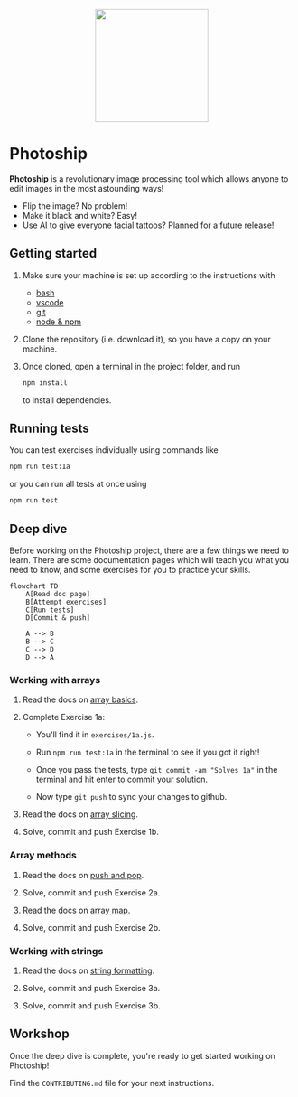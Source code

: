 <p align="center">
  <img width="200px" src="assets/logo.png" />
</p>

# Photoship

**Photoship** is a revolutionary image processing tool which allows anyone to
edit images in the most astounding ways!

- Flip the image? No problem!
- Make it black and white? Easy!
- Use AI to give everyone facial tattoos? Planned for a future release!

## Getting started

1. Make sure your machine is set up according to the instructions with

   - [bash](https://tech-docs.corndel.com/bash/)
   - [vscode](https://tech-docs.corndel.com/vscode/)
   - [git](https://tech-docs.corndel.com/git/)
   - [node & npm](https://tech-docs.corndel.com/js/installation.html)

1. Clone the repository (i.e. download it), so you have a copy on your machine.

1. Once cloned, open a terminal in the project folder, and run

   ```bash
   npm install
   ```

   to install dependencies.

## Running tests

You can test exercises individually using commands like

```bash
npm run test:1a
```

or you can run all tests at once using

```bash
npm run test
```

## Deep dive

Before working on the Photoship project, there are a few things we need to
learn. There are some documentation pages which will teach you what you need to
know, and some exercises for you to practice your skills.

```mermaid
flowchart TD
    A[Read doc page]
    B[Attempt exercises]
    C[Run tests]
    D[Commit & push]

    A --> B
    B --> C
    C --> D
    D --> A
```

### Working with arrays

1. Read the docs on
   [array basics](https://tech-docs.corndel.com/js/arrays.html).

1. Complete Exercise 1a:

   - You'll find it in `exercises/1a.js`.

   - Run `npm run test:1a` in the terminal to see if you got it right!

   - Once you pass the tests, type `git commit -am "Solves 1a"` in the terminal
     and hit enter to commit your solution.

   - Now type `git push` to sync your changes to github.

1. Read the docs on
   [array slicing](https://tech-docs.corndel.com/js/array-slice.html).

1. Solve, commit and push Exercise 1b.

### Array methods

1. Read the docs on
   [push and pop](https://swe-docs.netlify.app/js/array-push-pop.html).

1. Solve, commit and push Exercise 2a.

1. Read the docs on
   [array map](https://tech-docs.corndel.com/js/array-map.html).

1. Solve, commit and push Exercise 2b.

### Working with strings

1. Read the docs on
   [string formatting](https://tech-docs.corndel.com/js/string-formatting.html).

1. Solve, commit and push Exercise 3a.

1. Solve, commit and push Exercise 3b.

## Workshop

Once the deep dive is complete, you're ready to get started working on
Photoship!

Find the `CONTRIBUTING.md` file for your next instructions.
